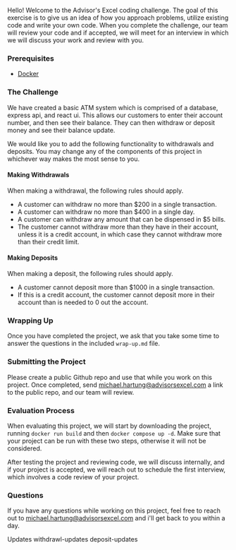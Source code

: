 Hello! Welcome to the Advisor's Excel coding challenge. The goal of this exercise is to give us an idea of how you approach problems, utilize existing code and write your own code. When you complete the challenge, our team will review your code and if accepted, we will meet for an interview in which we will discuss your work and review with you.

### Prerequisites

- [Docker](https://www.docker.com/products/docker-desktop/)

### The Challenge

We have created a basic ATM system which is comprised of a database, express api, and react ui. This allows our customers to enter their account number, and then see their balance. They can then withdraw or deposit money and see their balance update.

We would like you to add the following functionality to withdrawals and deposits. You may change any of the components of this project in whichever way makes the most sense to you.

#### Making Withdrawals

When making a withdrawal, the following rules should apply.

- A customer can withdraw no more than $200 in a single transaction.
- A customer can withdraw no more than $400 in a single day.
- A customer can withdraw any amount that can be dispensed in $5 bills.
- The customer cannot withdraw more than they have in their account, unless it is a credit account, in which case they cannot withdraw more than their credit limit.

#### Making Deposits

When making a deposit, the following rules should apply.

- A customer cannot deposit more than $1000 in a single transaction.
- If this is a credit account, the customer cannot deposit more in their account than is needed to 0 out the account.

### Wrapping Up

Once you have completed the project, we ask that you take some time to answer the questions in the included `wrap-up.md` file.

### Submitting the Project

Please create a public Github repo and use that while you work on this project. Once completed, send michael.hartung@advisorsexcel.com a link to the public repo, and our team will review.

### Evaluation Process

When evaluating this project, we will start by downloading the project, running `docker run build` and then `docker compose up -d`. Make sure that your project can be run with these two steps, otherwise it will not be considered.

After testing the project and reviewing code, we will discuss internally, and if your project is accepted, we will reach out to schedule the first interview, which involves a code review of your project.

### Questions

If you have any questions while working on this project, feel free to reach out to michael.hartung@advisorsexcel.com and i'll get back to you within a day.

Updates
withdrawl-updates
deposit-updates
